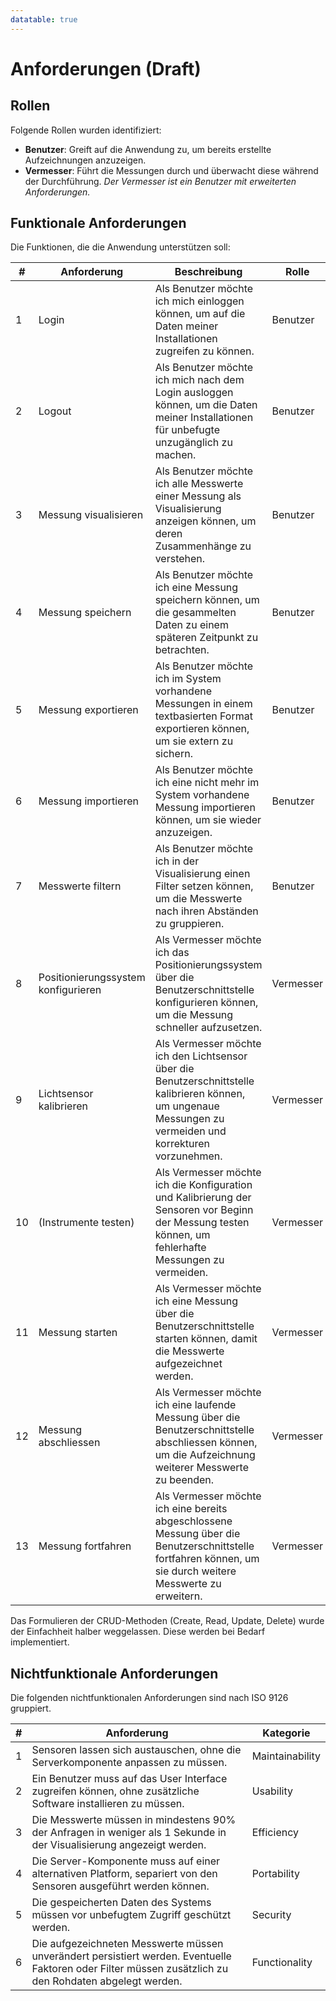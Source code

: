 ```yaml
---
datatable: true
---
```

# Anforderungen (Draft)

## Rollen

Folgende Rollen wurden identifiziert:

* **Benutzer**: Greift auf die Anwendung zu, um bereits erstellte Aufzeichnungen anzuzeigen.
* **Vermesser**: Führt die Messungen durch und überwacht diese während der Durchführung. *Der Vermesser ist ein Benutzer mit erweiterten Anforderungen.*

## Funktionale Anforderungen

Die Funktionen, die die Anwendung unterstützen soll:

<div class="datatable-begin"></div>

| # | Anforderung | Beschreibung | Rolle |
|---|-------------|--------------|-------|
| 1 | Login | Als Benutzer möchte ich mich einloggen können, um auf die Daten meiner Installationen zugreifen zu können. | Benutzer |
| 2 | Logout | Als Benutzer möchte ich mich nach dem Login ausloggen können, um die Daten meiner Installationen für unbefugte unzugänglich zu machen. | Benutzer |
| 3 | Messung visualisieren | Als Benutzer möchte ich alle Messwerte einer Messung als Visualisierung anzeigen können, um deren Zusammenhänge zu verstehen. | Benutzer |
| 4 | Messung speichern | Als Benutzer möchte ich eine Messung speichern können, um die gesammelten Daten zu einem späteren Zeitpunkt zu betrachten. | Benutzer |
| 5 | Messung exportieren | Als Benutzer möchte ich im System vorhandene Messungen in einem textbasierten Format exportieren können, um sie extern zu sichern. | Benutzer |
| 6 | Messung importieren | Als Benutzer möchte ich eine nicht mehr im System vorhandene Messung importieren können, um sie wieder anzuzeigen. | Benutzer |
| 7 | Messwerte filtern | Als Benutzer möchte ich in der Visualisierung einen Filter setzen können, um die Messwerte nach ihren Abständen zu gruppieren. | Benutzer |
| 8 | Positionierungssystem konfigurieren | Als Vermesser möchte ich das Positionierungssystem über die Benutzerschnittstelle konfigurieren können, um die Messung schneller aufzusetzen. | Vermesser |
| 9 | Lichtsensor kalibrieren | Als Vermesser möchte ich den Lichtsensor über die Benutzerschnittstelle kalibrieren können, um ungenaue Messungen zu vermeiden und korrekturen vorzunehmen. | Vermesser |
| 10 | (Instrumente testen) | Als Vermesser möchte ich die Konfiguration und Kalibrierung der Sensoren vor Beginn der Messung testen können, um fehlerhafte Messungen zu vermeiden. | Vermesser |
| 11 | Messung starten | Als Vermesser möchte ich eine Messung über die Benutzerschnittstelle starten können, damit die Messwerte aufgezeichnet werden. | Vermesser |
| 12 | Messung abschliessen | Als Vermesser möchte ich eine laufende Messung über die Benutzerschnittstelle abschliessen können, um die Aufzeichnung weiterer Messwerte zu beenden. | Vermesser |
| 13 | Messung fortfahren | Als Vermesser möchte ich eine bereits abgeschlossene Messung über die Benutzerschnittstelle fortfahren können, um sie durch weitere Messwerte zu erweitern. | Vermesser |

<div class="datatable-end"></div>

Das Formulieren der CRUD-Methoden (Create, Read, Update, Delete) wurde der Einfachheit halber weggelassen. Diese werden bei Bedarf implementiert.

## Nichtfunktionale Anforderungen
Die folgenden nichtfunktionalen Anforderungen sind nach ISO 9126 gruppiert.

| # | Anforderung | Kategorie |
|---|-------------|-----------|
| 1 | Sensoren lassen sich austauschen, ohne die Serverkomponente anpassen zu müssen. | Maintainability |
| 2 | Ein Benutzer muss auf das User Interface zugreifen können, ohne zusätzliche Software installieren zu müssen. | Usability |
| 3 | Die Messwerte müssen in mindestens 90% der Anfragen in weniger als 1 Sekunde in der Visualisierung angezeigt werden. | Efficiency |
| 4 | Die Server-Komponente muss auf einer alternativen Platform, separiert von den Sensoren ausgeführt werden können. | Portability |
| 5 | Die gespeicherten Daten des Systems müssen vor unbefugtem Zugriff geschützt werden. | Security |
| 6 | Die aufgezeichneten Messwerte müssen unverändert persistiert werden. Eventuelle Faktoren oder Filter müssen zusätzlich zu den Rohdaten abgelegt werden. | Functionality |